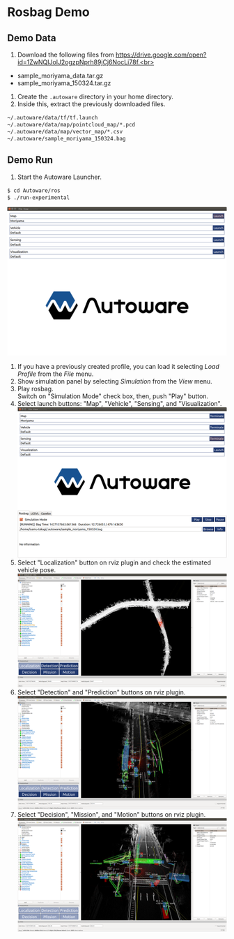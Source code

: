 # Rosbag Demo

## Demo Data
1. Download the following files from https://drive.google.com/open?id=1ZwNQIJolJ2ogzpNprh89jCj6NocLi78f.<br>
  * sample_moriyama_data.tar.gz
  * sample_moriyama_150324.tar.gz
1. Create the `.autoware` directory in your home directory.<br>
1. Inside this, extract the previously downloaded files.<br>
```
~/.autoware/data/tf/tf.launch
~/.autoware/data/map/pointcloud_map/*.pcd
~/.autoware/data/map/vector_map/*.csv
~/.autoware/sample_moriyama_150324.bag
```

## Demo Run
1. Start the Autoware Launcher.<br>
```
$ cd Autoware/ros
$ ./run-experimental
```
![rosbag01](./images/rosbag01.png)
1. If you have a previously created profile, you can load it selecting *Load Profile* from the *File* menu.<br>
1. Show simulation panel by selecting *Simulation* from the *View* menu.<br>
1. Play rosbag.<br>
Switch on "Simulation Mode" check box, then, push "Play" button.<br>
1. Select launch buttons: "Map", "Vehicle", "Sensing", and "Visualization".<br>
![rosbag02](./images/rosbag02.png)
1. Select "Localization" button on rviz plugin and check the estimated vehicle pose.<br>
![rosbag03](./images/rosbag03.png)
1. Select "Detection" and "Prediction" buttons on rviz plugin.<br>
![rosbag04](./images/rosbag04.png)
1. Select "Decision", "Mission", and "Motion" buttons on rviz plugin.<br>
![rosbag05](./images/rosbag05.png)
